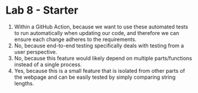 # Lab 8 - Starter

1. Within a GitHub Action, because we want to use these automated tests to run automatically when updating our code, and therefore we can ensure each change adheres to the requirements.
2. No, because end-to-end testing specifically deals with testing from a user perspective.
3. No, because this feature would likely depend on multiple parts/functions instead of a single process.
4. Yes, because this is a small feature that is isolated from other parts of the webpage and can be easily tested by simply comparing string lengths.